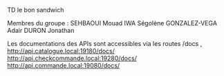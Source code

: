 TD le bon sandwich

Membres du groupe : 
SEHBAOUI Mouad
IWA Ségolène
GONZALEZ-VEGA Adair
DURON Jonathan

Les documentations des APIs sont accessibles via les routes /docs ,
http://api.catalogue.local:19180/docs/
http://api.checkcommande.local:19280/docs/ 
http://api.commande.local:19080/docs/